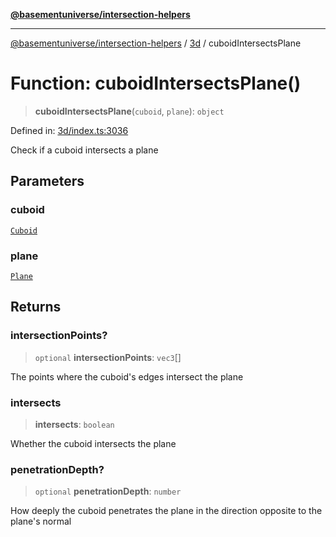 [**@basementuniverse/intersection-helpers**](../../README.md)

***

[@basementuniverse/intersection-helpers](../../README.md) / [3d](../README.md) / cuboidIntersectsPlane

# Function: cuboidIntersectsPlane()

> **cuboidIntersectsPlane**(`cuboid`, `plane`): `object`

Defined in: [3d/index.ts:3036](https://github.com/basementuniverse/intersection-helpers/blob/a748c1cf3d5365b189253eb2878888a254b5c3a1/src/3d/index.ts#L3036)

Check if a cuboid intersects a plane

## Parameters

### cuboid

[`Cuboid`](../types/type-aliases/Cuboid.md)

### plane

[`Plane`](../types/type-aliases/Plane.md)

## Returns

### intersectionPoints?

> `optional` **intersectionPoints**: `vec3`[]

The points where the cuboid's edges intersect the plane

### intersects

> **intersects**: `boolean`

Whether the cuboid intersects the plane

### penetrationDepth?

> `optional` **penetrationDepth**: `number`

How deeply the cuboid penetrates the plane in the direction opposite to
the plane's normal
